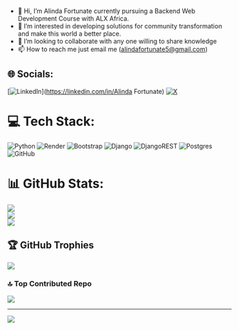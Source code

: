 - 👋 Hi, I’m Alinda Fortunate currently pursuing a Backend Web Development Course with ALX Africa.
- 👀 I’m interested in developing solutions for community transformation and make this world a better place.
- 💞️ I’m looking to collaborate with any one willing to share knowledge
- 📫 How to reach me just email me (alindafortunate5@gmail.com)

<!---
alindafortunate/alindafortunate is a ✨ special ✨ repository because its `README.md` (this file) appears on your GitHub profile.
You can click the Preview link to take a look at your changes.
--->

## 🌐 Socials:
[![LinkedIn](https://img.shields.io/badge/LinkedIn-%230077B5.svg?logo=linkedin&logoColor=white)](https://linkedin.com/in/Alinda Fortunate) [![X](https://img.shields.io/badge/X-black.svg?logo=X&logoColor=white)](https://x.com/@FortunateAlinda) 

# 💻 Tech Stack:
![Python](https://img.shields.io/badge/python-3670A0?style=for-the-badge&logo=python&logoColor=ffdd54) ![Render](https://img.shields.io/badge/Render-%46E3B7.svg?style=for-the-badge&logo=render&logoColor=white) ![Bootstrap](https://img.shields.io/badge/bootstrap-%238511FA.svg?style=for-the-badge&logo=bootstrap&logoColor=white) ![Django](https://img.shields.io/badge/django-%23092E20.svg?style=for-the-badge&logo=django&logoColor=white) ![DjangoREST](https://img.shields.io/badge/DJANGO-REST-ff1709?style=for-the-badge&logo=django&logoColor=white&color=ff1709&labelColor=gray) ![Postgres](https://img.shields.io/badge/postgres-%23316192.svg?style=for-the-badge&logo=postgresql&logoColor=white) ![GitHub](https://img.shields.io/badge/github-%23121011.svg?style=for-the-badge&logo=github&logoColor=white)
# 📊 GitHub Stats:
![](https://github-readme-stats.vercel.app/api?username=alindafortunate&theme=dark&hide_border=false&include_all_commits=true&count_private=true)<br/>
![](https://github-readme-streak-stats.herokuapp.com/?user=alindafortunate&theme=dark&hide_border=false)<br/>
![](https://github-readme-stats.vercel.app/api/top-langs/?username=alindafortunate&theme=dark&hide_border=false&include_all_commits=true&count_private=true&layout=compact)

## 🏆 GitHub Trophies
![](https://github-profile-trophy.vercel.app/?username=alindafortunate&theme=radical&no-frame=false&no-bg=false&margin-w=4)

### 🔝 Top Contributed Repo
![](https://github-contributor-stats.vercel.app/api?username=alindafortunate&limit=5&theme=dark&combine_all_yearly_contributions=true)

---
[![](https://visitcount.itsvg.in/api?id=alindafortunate&icon=0&color=0)](https://visitcount.itsvg.in)

<!-- Proudly created with GPRM ( https://gprm.itsvg.in ) -->
